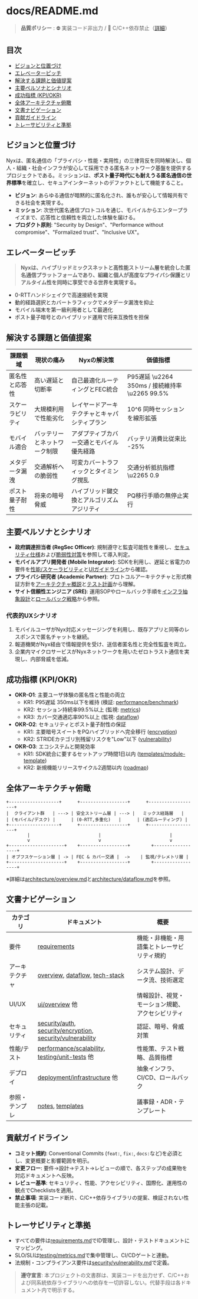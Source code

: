 # docs/README.md

> **品質ポリシー** : :no_entry: 実装コード非出力 / :no_entry_sign: C/C++依存禁止（[詳細](./requirements.md#遵守事項)）

## 目次
- [ビジョンと位置づけ](#ビジョンと位置づけ)
- [エレベーターピッチ](#エレベーターピッチ)
- [解決する課題と価値提案](#解決する課題と価値提案)
- [主要ペルソナとシナリオ](#主要ペルソナとシナリオ)
- [成功指標 (KPI/OKR)](#成功指標-kpiokr)
- [全体アーキテクチャ俯瞰](#全体アーキテクチャ俯瞰)
- [文書ナビゲーション](#文書ナビゲーション)
- [貢献ガイドライン](#貢献ガイドライン)
- [トレーサビリティと準拠](#トレーサビリティと準拠)

## ビジョンと位置づけ
Nyxは、匿名通信の「プライバシ・性能・実用性」の三律背反を同時解決し、個人・組織・社会インフラが安心して採用できる匿名ネットワーク基盤を提供するプロジェクトである。ミッションは、**ポスト量子時代にも耐えうる匿名通信の世界標準**を確立し、セキュアインターネットのデファクトとして機能すること。

- **ビジョン**: あらゆる通信が暗黙的に匿名化され、誰もが安心して情報共有できる社会を実現する。
- **ミッション**: 次世代匿名通信プロトコルを通じ、モバイルからエンタープライズまで、応答性と信頼性を両立した体験を届ける。
- **プロダクト原則**: "Security by Design"、"Performance without compromise"、"Formalized trust"、"Inclusive UX"。

## エレベーターピッチ
> **Nyxは、ハイブリッドミックスネットと高性能ストリーム層を統合した匿名通信プラットフォームであり、組織と個人が高度なプライバシ保護とリアルタイム性を同時に享受できる世界を実現する。**

- 0-RTTハンドシェイクで高速接続を実現
- 動的経路選択とカバートラフィックでメタデータ漏洩を抑止
- モバイル端末を第一級利用者として最適化
- ポスト量子暗号とのハイブリッド運用で将来互換性を担保

## 解決する課題と価値提案
| 課題領域 | 現状の痛み | Nyxの解決策 | 価値指標 |
|-----------|-------------|--------------|-----------|
| 匿名性と応答性 | 高い遅延と切断率 | 自己最適化ルーティングとFEC統合 | P95遅延 \u2264 350ms / 接続維持率 \u2265 99.5% |
| スケーラビリティ | 大規模利用で性能劣化 | レイヤードアーキテクチャとキャパシティプラン | 10^6 同時セッションを線形拡張 |
| モバイル適合 | バッテリーとネットワーク制限 | アダプティブカバー交通とモバイル優先経路 | バッテリ消費比従来比 -25% |
| メタデータ漏洩 | 交通解析への脆弱性 | 可変カバートラフィックとタイミング撹乱 | 交通分析抵抗指標 \u2265 0.9 |
| ポスト量子耐性 | 将来の暗号脅威 | ハイブリッド鍵交換とアルゴリズムアジリティ | PQ移行手順の無停止実行 |

## 主要ペルソナとシナリオ
- **政府調達担当者 (RegSec Officer)**: 規制遵守と監査可能性を重視し、[セキュリティ仕様](./security/auth.md)および[脆弱性対策](./security/vulnerability.md)を参照して導入判定。
- **モバイルアプリ開発者 (Mobile Integrator)**: SDKを利用し、遅延と省電力の要件を[性能/スケーラビリティ](./performance/scalability.md)と[UIガイドライン](./ui/overview.md)から確認。
- **プライバシ研究者 (Academic Partner)**: プロトコルアーキテクチャと形式検証方針を[アーキテクチャ概説](./architecture/overview.md)と[テスト計画](./testing/metrics.md)から理解。
- **サイト信頼性エンジニア (SRE)**: 運用SOPやロールバック手順を[インフラ抽象設計](./deployment/infrastructure.md)と[ロールバック戦略](./deployment/rollback.md)から参照。

### 代表的UXシナリオ
1. モバイルユーザがNyx対応メッセージングを利用し、既存アプリと同等のレスポンスで匿名チャットを継続。
2. 報道機関がNyx経由で情報提供を受け、送信者匿名性と完全性監査を両立。
3. 企業内マイクロサービスがNyxネットワークを用いたゼロトラスト通信を実現し、内部脅威を低減。

## 成功指標 (KPI/OKR)
- **OKR-O1**: 主要ユーザ体験の匿名性と性能の両立
  - KR1: P95遅延 350ms以下を維持 (検証: [performance/benchmark](./performance/benchmark.md))
  - KR2: セッション持続率99.5%以上 (監視: [metrics](./testing/metrics.md))
  - KR3: カバー交通適応率90%以上 (監視: [dataflow](./architecture/dataflow.md))
- **OKR-O2**: セキュリティとポスト量子耐性の保証
  - KR1: 主要暗号スイートをPQハイブリッドへ完全移行 ([encryption](./security/encryption.md))
  - KR2: STRIDEカテゴリ別残留リスクを"Low"以下 ([vulnerability](./security/vulnerability.md))
- **OKR-O3**: エコシステムと開発効率
  - KR1: SDK統合に要するセットアップ時間1日以内 ([templates/module-template](./templates/module-template.md))
  - KR2: 新規機能リリースサイクル2週間以内 ([roadmap](./roadmap.md))

## 全体アーキテクチャ俯瞰
```
+-------------------+      +------------------+      +-------------------+
|  クライアント群   | ---> | 安全ストリーム層 | ---> |   ミックス経路層   |
| (モバイル/デスク) |      | (0-RTT,多重化)   |      | (適応ルーティング) |
+-------------------+      +------------------+      +-------------------+
        |                          |                          |
        v                          v                          v
+---------------------+    +------------------+        +------------------+
| オブフスケーション層 | -> | FEC & カバー交通 |  ->    | 監視/テレメトリ層 |
+---------------------+    +------------------+        +------------------+
```
※詳細は[architecture/overview.md](./architecture/overview.md)と[architecture/dataflow.md](./architecture/dataflow.md)を参照。

## 文書ナビゲーション
| カテゴリ | ドキュメント | 概要 |
|----------|--------------|------|
| 要件 | [requirements](./requirements.md) | 機能・非機能・用語集とトレーサビリティ規約 |
| アーキテクチャ | [overview](./architecture/overview.md), [dataflow](./architecture/dataflow.md), [tech-stack](./architecture/tech-stack.md) | システム設計、データ流、技術選定 |
| UI/UX | [ui/overview](./ui/overview.md) 他 | 情報設計、視覚・モーション規範、アクセシビリティ |
| セキュリティ | [security/auth](./security/auth.md), [security/encryption](./security/encryption.md), [security/vulnerability](./security/vulnerability.md) | 認証、暗号、脅威対策 |
| 性能/テスト | [performance/scalability](./performance/scalability.md), [testing/unit-tests](./testing/unit-tests.md) 他 | 性能策、テスト戦略、品質指標 |
| デプロイ | [deployment/infrastructure](./deployment/infrastructure.md) 他 | 抽象インフラ、CI/CD、ロールバック |
| 参照・テンプレ | [notes](./notes/meeting-notes.md), [templates](./templates/module-template.md) | 議事録・ADR・テンプレート |

## 貢献ガイドライン
- **コミット規約**: Conventional Commits (`feat:`, `fix:`, `docs:`など)を必須とし、変更概要と影響範囲を明示。
- **変更フロー**: 要件→設計→テスト→レビューの順で、各ステップの成果物を対応ドキュメントへ反映。
- **レビュー基準**: セキュリティ、性能、アクセシビリティ、国際化、運用性の観点でChecklistsを適用。
- **禁止事項**: 実装コード断片、C/C++依存ライブラリの提案、検証されない性能主張の記載。

## トレーサビリティと準拠
- すべての要件は[requirements.md](./requirements.md)でID管理し、設計・テストドキュメントにマッピング。
- SLO/SLIは[testing/metrics.md](./testing/metrics.md)で集中管理し、CI/CDゲートと連動。
- 法規制・コンプライアンス要件は[security/vulnerability.md](./security/vulnerability.md#監査と法的遵守)で定義。

> **遵守宣言**: 本プロジェクトの文書群は、実装コードを出力せず、C/C++および同系統依存ライブラリへの依存を一切許容しない。代替手段は各ドキュメント内で明示する。